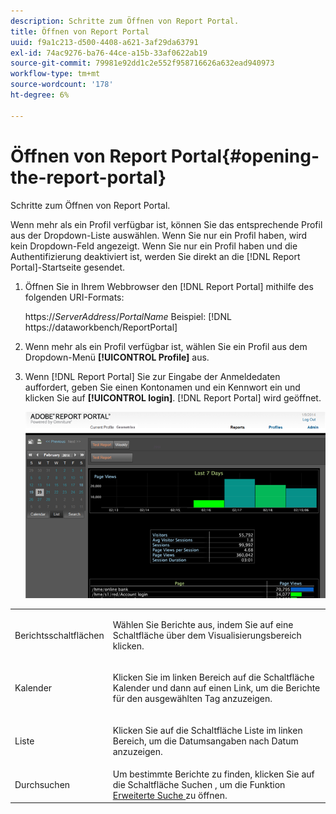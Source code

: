 ```yaml
---
description: Schritte zum Öffnen von Report Portal.
title: Öffnen von Report Portal
uuid: f9a1c213-d500-4408-a621-3af29da63791
exl-id: 74ac9276-ba76-44ce-a15b-33af0622ab19
source-git-commit: 79981e92dd1c2e552f958716626a632ead940973
workflow-type: tm+mt
source-wordcount: '178'
ht-degree: 6%

---
```


# Öffnen von Report Portal{#opening-the-report-portal}

Schritte zum Öffnen von Report Portal.

Wenn mehr als ein Profil verfügbar ist, können Sie das entsprechende Profil aus der Dropdown-Liste auswählen. Wenn Sie nur ein Profil haben, wird kein Dropdown-Feld angezeigt. Wenn Sie nur ein Profil haben und die Authentifizierung deaktiviert ist, werden Sie direkt an die [!DNL Report Portal]-Startseite gesendet.

1. Öffnen Sie in Ihrem Webbrowser den [!DNL Report Portal] mithilfe des folgenden URI-Formats:

   https://*ServerAddress*/*PortalName*
Beispiel: [!DNL https://dataworkbench/ReportPortal]
1. Wenn mehr als ein Profil verfügbar ist, wählen Sie ein Profil aus dem Dropdown-Menü **[!UICONTROL Profile]** aus.
1. Wenn [!DNL Report Portal] Sie zur Eingabe der Anmeldedaten auffordert, geben Sie einen Kontonamen und ein Kennwort ein und klicken Sie auf **[!UICONTROL login]**. [!DNL Report Portal] wird geöffnet.

   ![](assets/report_portal_home.png)

<table id="table_E68190C670684FA798B41702FC911827">
 <tbody>
  <tr>
   <td colname="col1"> Berichtsschaltflächen </td>
   <td colname="col2"> <p>Wählen Sie Berichte aus, indem Sie auf eine Schaltfläche über dem Visualisierungsbereich klicken. </p> </td>
  </tr>
  <tr>
   <td colname="col1"> Kalender </td>
   <td colname="col2"> <p>Klicken Sie im linken Bereich auf die Schaltfläche <span class="uicontrol"> Kalender </span> und dann auf einen Link, um die Berichte für den ausgewählten Tag anzuzeigen. </p> </td>
  </tr>
  <tr>
   <td colname="col1"> Liste </td>
   <td colname="col2"> <p>Klicken Sie auf die Schaltfläche <span class="uicontrol"> Liste </span> im linken Bereich, um die Datumsangaben nach Datum anzuzeigen. </p> </td>
  </tr>
  <tr>
   <td colname="col1"> Durchsuchen </td>
   <td colname="col2"> Um bestimmte Berichte zu finden, klicken Sie auf die Schaltfläche <span class="uicontrol"> Suchen </span> , um die Funktion <a href="../../../home/c-rpt-oview/c-search-adv.md#concept-083b751e28b645ceaa4d9784d21f78ca"> Erweiterte Suche </a> zu öffnen. </td>
  </tr>
 </tbody>
</table>

